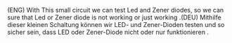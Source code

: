 

(ENG)  With This small circuit we can test Led and Zener diodes, so we can sure that Led or Zener diode is not working or just working .(DEU)  Mithilfe dieser kleinen Schaltung können wir LED- und Zener-Dioden testen und so sicher sein, dass LED oder Zener-Diode nicht oder nur funktionieren .



